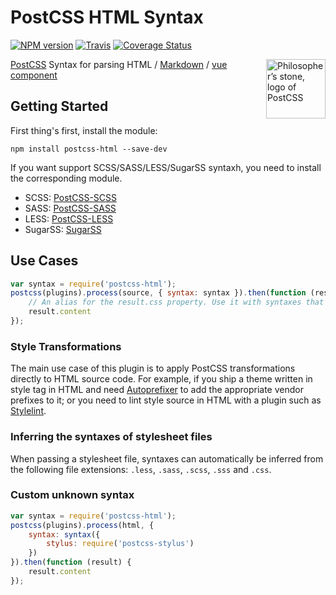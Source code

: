 PostCSS HTML Syntax
====

[![NPM version](https://img.shields.io/npm/v/postcss-html.svg?style=flat-square)](https://www.npmjs.com/package/postcss-html)
[![Travis](https://img.shields.io/travis/gucong3000/postcss-html.svg)](https://travis-ci.org/gucong3000/postcss-html)
[![Coverage Status](https://img.shields.io/coveralls/gucong3000/postcss-html.svg)](https://coveralls.io/r/gucong3000/postcss-html)

<img align="right" width="95" height="95"
	title="Philosopher’s stone, logo of PostCSS"
	src="http://postcss.github.io/postcss/logo.svg">

[PostCSS](https://github.com/postcss/postcss) Syntax for parsing HTML / [Markdown](https://daringfireball.net/projects/markdown/syntax) / [vue component](https://vue-loader.vuejs.org/)

## Getting Started

First thing's first, install the module:

```
npm install postcss-html --save-dev
```

If you want support SCSS/SASS/LESS/SugarSS syntaxh, you need to install the corresponding module.

- SCSS: [PostCSS-SCSS](https://github.com/postcss/postcss-scss)
- SASS: [PostCSS-SASS](https://github.com/aleshaoleg/postcss-sass)
- LESS: [PostCSS-LESS](https://github.com/shellscape/postcss-less)
- SugarSS: [SugarSS](https://github.com/postcss/sugarss)

## Use Cases

```js
var syntax = require('postcss-html');
postcss(plugins).process(source, { syntax: syntax }).then(function (result) {
	// An alias for the result.css property. Use it with syntaxes that generate non-CSS output.
	result.content
});
```

### Style Transformations

The main use case of this plugin is to apply PostCSS transformations directly to HTML source code. For example, if you ship a theme written in style tag in HTML and need [Autoprefixer](https://github.com/postcss/autoprefixer) to add the appropriate vendor prefixes to it; or you need to lint style source in HTML with a plugin such as [Stylelint](http://stylelint.io/).

### Inferring the syntaxes of stylesheet files

When passing a stylesheet file, syntaxes can automatically be inferred from the following file extensions: `.less`, `.sass`, `.scss`, `.sss` and `.css`.

### Custom unknown syntax

```js
var syntax = require('postcss-html');
postcss(plugins).process(html, {
	syntax: syntax({
		stylus: require('postcss-stylus')
	})
}).then(function (result) {
	result.content
});
```

